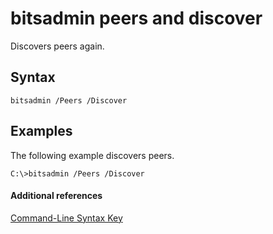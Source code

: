 # bitsadmin peers and discover



Discovers peers again.

## Syntax

```
bitsadmin /Peers /Discover 
```

## <a name="BKMK_examples"></a>Examples

The following example discovers peers.
```
C:\>bitsadmin /Peers /Discover
```

#### Additional references

[Command-Line Syntax Key](command-line-syntax-key.md)